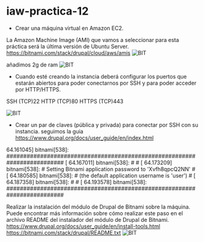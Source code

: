 # iaw-practica-12

* Crear una máquina virtual en Amazon EC2.

La Amazon Machine Image (AMI) que vamos a seleccionar para esta práctica será la última versión de Ubuntu Server.
https://bitnami.com/stack/drupal/cloud/aws/amis
![BIT](https://github.com/jesus2307/iaw-practica-12/blob/main/imagen/1.PNG "BIT")

 añadimos 2g de ram
 ![BIT](https://github.com/jesus2307/iaw-practica-12/blob/main/imagen/2.PNG "BIT")
* Cuando esté creando la instancia deberá configurar los puertos que estarán abiertos para poder conectarnos por SSH y para poder acceder por HTTP/HTTPS.

SSH (TCP)22
HTTP (TCP)80
HTTPS (TCP)443

![BIT](https://github.com/jesus2307/iaw-practica-12/blob/main/imagen/3.PNG "BIT")
* Crear un par de claves (pública y privada) para conectar por SSH con su instancia.
seguimos la guia 
https://www.drupal.org/docs/user_guide/en/index.html

64.161045] bitnami[538]: #########################################################################
[   64.167011] bitnami[538]: #                                                                       #
[   64.173209] bitnami[538]: #        Setting Bitnami application password to 'Xvfh8qpcQ2NN'         #
[   64.180585] bitnami[538]: #        (the default application username is 'user')                   #
[   64.187358] bitnami[538]: #                                                                       #
[   64.193578] bitnami[538]: #########################################################################

Realizar la instalación del módulo de Drupal de Bitnami sobre la máquina. Puede encontrar más información sobre cómo realizar este paso en el archivo README del instalador del módulo de Drupal de Bitnami.
https://www.drupal.org/docs/user_guide/en/install-tools.html
https://bitnami.com/stack/drupal/README.txt
![BIT](https://github.com/jesus2307/iaw-practica-12/blob/main/imagen/4.PNG "BIT")
